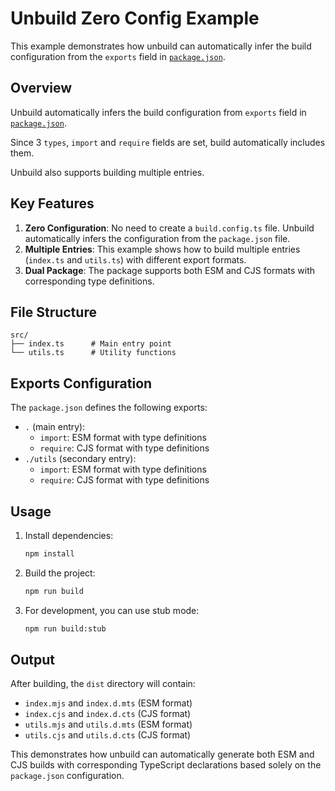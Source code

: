 # Unbuild Zero Config Example

This example demonstrates how unbuild can automatically infer the build configuration from the `exports` field in [`package.json`](./package.json).

## Overview

Unbuild automatically infers the build configuration from `exports` field in [`package.json`](./package.json).

Since 3 `types`, `import` and `require` fields are set, build automatically includes them.

Unbuild also supports building multiple entries.

## Key Features

1. **Zero Configuration**: No need to create a `build.config.ts` file. Unbuild automatically infers the configuration from the `package.json` file.
2. **Multiple Entries**: This example shows how to build multiple entries (`index.ts` and `utils.ts`) with different export formats.
3. **Dual Package**: The package supports both ESM and CJS formats with corresponding type definitions.

## File Structure

```
src/
├── index.ts      # Main entry point
└── utils.ts      # Utility functions
```

## Exports Configuration

The `package.json` defines the following exports:

- `.` (main entry):
  - `import`: ESM format with type definitions
  - `require`: CJS format with type definitions
- `./utils` (secondary entry):
  - `import`: ESM format with type definitions
  - `require`: CJS format with type definitions

## Usage

1. Install dependencies:
   ```bash
   npm install
   ```

2. Build the project:
   ```bash
   npm run build
   ```

3. For development, you can use stub mode:
   ```bash
   npm run build:stub
   ```

## Output

After building, the `dist` directory will contain:

- `index.mjs` and `index.d.mts` (ESM format)
- `index.cjs` and `index.d.cts` (CJS format)
- `utils.mjs` and `utils.d.mts` (ESM format)
- `utils.cjs` and `utils.d.cts` (CJS format)

This demonstrates how unbuild can automatically generate both ESM and CJS builds with corresponding TypeScript declarations based solely on the `package.json` configuration.
